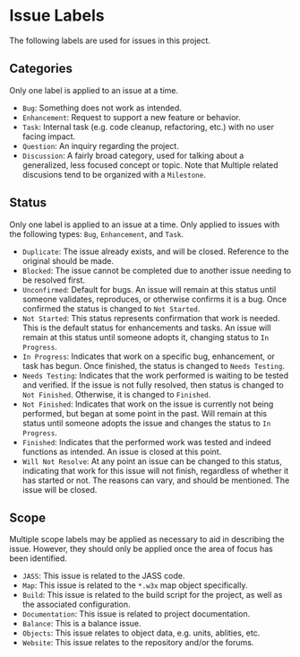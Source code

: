 # Issue Labels

The following labels are used for issues in this project.

## Categories

Only one label is applied to an issue at a time.

- `Bug`: Something does not work as intended.
- `Enhancement`: Request to support a new feature or behavior.
- `Task`: Internal task (e.g. code cleanup, refactoring, etc.) with no user
  facing impact.
- `Question`: An inquiry regarding the project.
- `Discussion`: A fairly broad category, used for talking about a
  generalized, less focused concept or topic.  Note that Multiple related
  discusions tend to be organized with a `Milestone`.

## Status

Only one label is applied to an issue at a time.  Only applied to issues with
the following types: `Bug`, `Enhancement`, and `Task`.

- `Duplicate`: The issue already exists, and will be closed.  Reference to the
  original should be made.
- `Blocked`: The issue cannot be completed due to another issue needing to be
  resolved first.
- `Unconfirmed`: Default for bugs.  An issue will remain at this status until
  someone validates, reproduces, or otherwise confirms it is a bug.  Once
  confirmed the status is changed to `Not Started`.
- `Not Started`: This status represents confirmation that work is needed.
  This is the default status for enhancements and tasks.  An issue will remain
  at this status until someone adopts it, changing status to `In Progress`.
- `In Progress`: Indicates that work on a specific bug, enhancement, or task
  has begun.  Once finished, the status is changed to `Needs Testing`.
- `Needs Testing`: Indicates that the work performed is waiting to be tested
  and verified.  If the issue is not fully resolved, then status is changed to
  `Not Finished`.  Otherwise, it is changed to `Finished`.
- `Not Finished`: Indicates that work on the issue is currently not being
  performed, but began at some point in the past.  Will remain at this status
  until someone adopts the issue and changes the status to `In Progress`.
- `Finished`: Indicates that the performed work was tested and indeed
  functions as intended.  An issue is closed at this point.
- `Will Not Resolve`: At any point an issue can be changed to this status,
  indicating that work for this issue will not finish, regardless of whether
  it has started or not.  The reasons can vary, and should be mentioned.  The
  issue will be closed.

## Scope

Multiple scope labels may be applied as necessary to aid in describing the
issue.  However, they should only be applied once the area of focus has been
identified.

- `JASS`: This issue is related to the JASS code.
- `Map`: This issue is related to the `*.w3x` map object specifically.
- `Build`: This issue is related to the build script for the project, as well
  as the associated configuration.
- `Documentation`: This issue is related to project documentation.
- `Balance`: This is a balance issue.
- `Objects`: This issue relates to object data, e.g. units, ablities, etc.
- `Website`: This issue relates to the repository and/or the forums.
